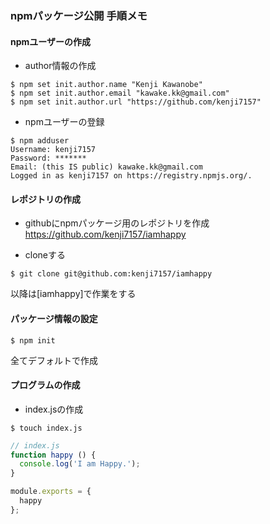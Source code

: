 ### npmパッケージ公開 手順メモ

#### npmユーザーの作成
- author情報の作成
```
$ npm set init.author.name "Kenji Kawanobe"
$ npm set init.author.email "kawake.kk@gmail.com"
$ npm set init.author.url "https://github.com/kenji7157"
```

- npmユーザーの登録
```
$ npm adduser 
Username: kenji7157
Password: *******
Email: (this IS public) kawake.kk@gmail.com
Logged in as kenji7157 on https://registry.npmjs.org/.
```

#### レポジトリの作成
- githubにnpmパッケージ用のレポジトリを作成
https://github.com/kenji7157/iamhappy

- cloneする
```
$ git clone git@github.com:kenji7157/iamhappy
```
以降は[iamhappy]で作業をする

#### パッケージ情報の設定
```
$ npm init
```
全てデフォルトで作成

#### プログラムの作成
- index.jsの作成
```
$ touch index.js
```

```js
// index.js
function happy () {
  console.log('I am Happy.');
}

module.exports = {
  happy
};
```

